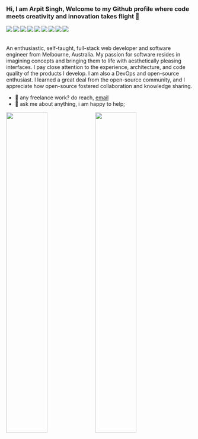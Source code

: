 ### Hi, I am Arpit Singh, Welcome to my Github profile where code meets creativity and innovation takes flight 👋

<p>
<img align='left' src='https://img.shields.io/badge/node.js-6DA55F?style=for-the-badge&logo=node.js&logoColor=white' />
<img align='left' src='https://img.shields.io/badge/-GraphQL-E10098?style=for-the-badge&logo=graphql&logoColor=white' />
<img align='left' src='https://img.shields.io/badge/javascript-%23323330.svg?style=for-the-badge&logo=javascript&logoColor=%23F7DF1E' />
<img align='left' src='https://img.shields.io/badge/typescript-%23007ACC.svg?style=for-the-badge&logo=typescript&logoColor=white' />
<img align='left' src='https://img.shields.io/badge/react-%2320232a.svg?style=for-the-badge&logo=react&logoColor=%2361DAFB' />
<img align='left' src='https://img.shields.io/badge/MongoDB-%234ea94b.svg?style=for-the-badge&logo=mongodb&logoColor=white' />
<img align='left' src='https://img.shields.io/badge/Next-black?style=for-the-badge&logo=next.js&logoColor=white' />
<img align='left' src='https://img.shields.io/badge/docker-%230db7ed.svg?style=for-the-badge&logo=docker&logoColor=white' />
<img align='left' src='https://img.shields.io/badge/travisci-%232B2F33.svg?style=for-the-badge&logo=travis&logoColor=white' />
</p>
<br /><br /><br />
An enthusiastic, self-taught, full-stack web developer and software engineer from Melbourne, Australia. My passion for software resides in imagining concepts and bringing them to life with aesthetically pleasing interfaces. I pay close attention to the experience, architecture, and code quality of the products I develop.
I am also a DevOps and open-source enthusiast. I learned a great deal from the open-source community, and I appreciate how open-source fostered collaboration and knowledge sharing.
  
- 💼 any freelance work? do reach, [email](mailto:byrxarpitsingh@gmail.com)
- 💬 ask me about anything, i am happy to help;

<img align='left' width='47%' src='https://github-readme-stats.vercel.app/api?username=JKirito&show_icons=true&theme=dracula&hide=stars' />
<!-- <img align='left' width='47%' src='https://github-readme-stats.vercel.app/api/wakatime?username=JKirito' /> -->
<img aligh='left' width='47%' src='https://github-readme-stats.vercel.app/api/top-langs/?username=JKirito&layout=compact&hide=Lua&langs_count=6' />

